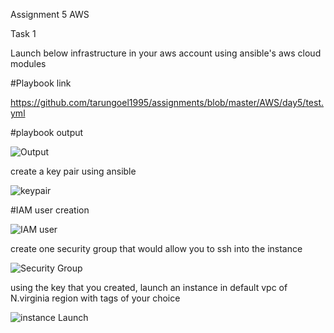 Assignment 5 AWS


Task 1

Launch below infrastructure in your aws account using ansible's aws cloud modules

#Playbook link

https://github.com/tarungoel1995/assignments/blob/master/AWS/day5/test.yml

#playbook output

![Output](https://github.com/tarungoel1995/assignments/blob/master/AWS/day5/media/Northvirginiaplaybook.png)

create a key pair using ansible 

![keypair](https://github.com/tarungoel1995/assignments/blob/master/AWS/day5/media/keypair.png)

#IAM user creation

![IAM user](https://github.com/tarungoel1995/assignments/blob/master/AWS/day5/media/IAMuser.png)

create one security group that would allow you to ssh into the instance 

![Security Group](https://github.com/tarungoel1995/assignments/blob/master/AWS/day5/media/securitygruoup.png)


using the key that you created, launch an instance in default vpc of N.virginia region with tags of your choice 

![instance Launch](https://github.com/tarungoel1995/assignments/blob/master/AWS/day5/media/N.verginiainstance.png)

